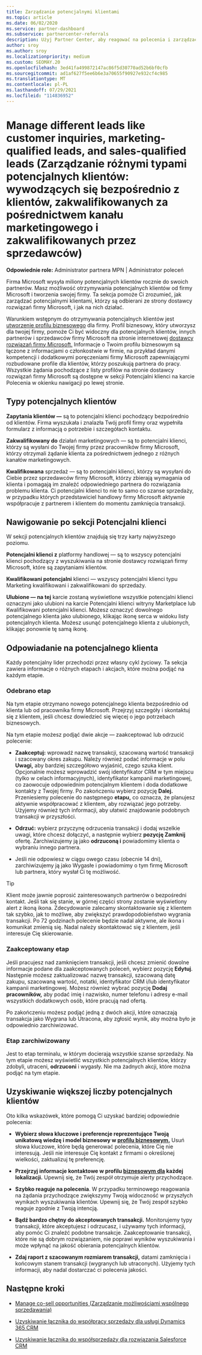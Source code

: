 ```yaml
---
title: Zarządzanie potencjalnymi klientami
ms.topic: article
ms.date: 06/02/2020
ms.service: partner-dashboard
ms.subservice: partnercenter-referrals
description: Użyj Partner Center, aby reagować na polecenia i zarządzać nowymi, istniejącymi i zarchiwizowane potencjalnymi klientami oraz poleceniami. Dowiedz się również, jak uzyskać więcej poleceń w przyszłości.
author: sroy
ms.author: sroy
ms.localizationpriority: medium
ms.custom: SEOMAY.20
ms.openlocfilehash: 3ed41fa499872147ac86f5d30770ad52b6bf0cfb
ms.sourcegitcommit: ad1af627f5ee6b6e3a70655f90927e932cf4c985
ms.translationtype: MT
ms.contentlocale: pl-PL
ms.lasthandoff: 07/29/2021
ms.locfileid: "114836952"
---
```

# <a name="manage-different-leads-like-customer-inquiries-marketing-qualified-leads-and-sales-qualified-leads"></a>Manage different leads like customer inquiries, marketing-qualified leads, and sales-qualified leads (Zarządzanie różnymi typami potencjalnych klientów: wywodzących się bezpośrednio z klientów, zakwalifikowanych za pośrednictwem kanału marketingowego i zakwalifikowanych przez sprzedawców)

**Odpowiednie role:** Administrator partnera MPN | Administrator poleceń

Firma Microsoft wysyła miliony potencjalnych klientów rocznie do swoich partnerów. Masz możliwość otrzymywania potencjalnych klientów od firmy Microsoft i tworzenia swojej firmy. Ta sekcja pomoże Ci zrozumieć, jak zarządzać potencjalnymi klientami, którzy są odbierani ze strony dostawcy rozwiązań firmy Microsoft, i jak na nich działać.

Warunkiem wstępnym do otrzymywania potencjalnych klientów jest [utworzenie profilu biznesowego](create-a-marketing-profile.md) dla firmy. Profil biznesowy, który utworzysz dla twojej firmy, pomoże Ci być widoczny dla potencjalnych klientów, innych partnerów i sprzedawców firmy Microsoft na stronie internetowej [dostawcy rozwiązań firmy Microsoft.](https://www.microsoft.com/solution-providers/home) Informacje o Twoim profilu biznesowym są łączone z informacjami o członkostwie w firmie, na przykład danymi kompetencji i dodatkowymi poręczeniami firmy Microsoft zapewniającymi rozbudowane profile dla klientów, którzy poszukują partnera do pracy. Wszystkie żądania pochodzące z listy profilów na stronie dostawcy rozwiązań  firmy Microsoft  są dostępne w sekcji Potencjalni klienci na karcie Polecenia w okienku nawigacji po lewej stronie.

## <a name="types-of-leads"></a>Typy potencjalnych klientów

**Zapytania klientów —** są to potencjalni klienci pochodzący bezpośrednio od klientów. Firma wyszukała i znalazła Twój profil firmy oraz wypełniła formularz z informacją o potrzebie i szczegółach kontaktu.

**Zakwalifikowany do** działań marketingowych — są to potencjalni klienci, którzy są wysłani do Twojej firmy przez pracowników firmy Microsoft, którzy otrzymali żądanie klienta za pośrednictwem jednego z różnych kanałów marketingowych.

**Kwalifikowana** sprzedaż — są to potencjalni klienci, którzy są wysyłani do Ciebie przez sprzedawców firmy Microsoft, którzy zbierają wymagania od klienta i pomagają im znaleźć odpowiedniego partnera do rozwiązania problemu klienta. Ci potencjalni klienci to nie to samo co szanse sprzedaży, w przypadku których przedstawiciel handlowy firmy Microsoft aktywnie współpracuje z partnerem i klientem do momentu zamknięcia transakcji.

## <a name="navigating-the-leads-section"></a>Nawigowanie po sekcji Potencjalni klienci

W sekcji potencjalnych klientów znajdują się trzy karty najwyższego poziomu. 

**Potencjalni klienci z** platformy handlowej — są to wszyscy potencjalni klienci pochodzący z wyszukiwania na stronie dostawcy rozwiązań firmy Microsoft, które są zapytaniami klientów.

**Kwalifikowani potencjalni** klienci — wszyscy potencjalni klienci typu Marketing kwalifikowani i zakwalifikowani do sprzedaży.

**Ulubione — na tej** karcie zostaną wyświetlone wszystkie potencjalni klienci oznaczyni jako ulubioni na karcie Potencjalni klienci witryny Marketplace lub Kwalifikowani potencjalni klienci. Możesz oznaczyć dowolnego potencjalnego klienta jako ulubionego, klikając ikonę serca w widoku listy potencjalnych klienta. Możesz usunąć potencjalnego klienta z ulubionych, klikając ponownie tę samą ikonę.

## <a name="responding-to-a-lead"></a>Odpowiadanie na potencjalnego klienta

Każdy potencjalny lider przechodzi przez własny cykl życiowy. Ta sekcja zawiera informacje o różnych etapach i akcjach, które można podjąć na każdym etapie.

### <a name="received-stage"></a>Odebrano etap

Na tym etapie otrzymano nowego potencjalnego klienta bezpośrednio od klienta lub od pracownika firmy Microsoft. Przejrzyj szczegóły i skontaktuj się z klientem, jeśli chcesz dowiedzieć się więcej o jego potrzebach biznesowych.

Na tym etapie możesz podjąć dwie akcje — zaakceptować lub odrzucić polecenie:

- **Zaakceptuj:** wprowadź nazwę transakcji, szacowaną wartość transakcji i szacowany okres zakupu. Należy również podać informacje w polu **Uwagi,** aby bardziej szczegółowo wyjaśnić, czego szuka klient. Opcjonalnie możesz wprowadzić swój identyfikator CRM w tym miejscu (tylko w celach informacyjnych), identyfikator kampanii marketingowej, co zaowocuje odpowiednim potencjalnym klientem i doda dodatkowe kontakty z Twojej firmy. Po zakończeniu wybierz pozycję **Dalej.** Przeniesiemy polecenie do następnego **etapu,** co oznacza, że planujesz aktywnie współpracować z klientem, aby rozwiązać jego potrzeby. Użyjemy również tych informacji, aby ułatwić znajdowanie podobnych transakcji w przyszłości. 

- **Odrzuć:** wybierz przyczynę odrzucenia transakcji i dodaj wszelkie uwagi, które chcesz dołączyć, a następnie wybierz **pozycję Zamknij** ofertę. Zarchiwizujemy ją jako **odrzuconą i** powiadomimy klienta o wybraniu innego partnera.

- Jeśli nie odpowiesz w ciągu owego czasu (obecnie 14 dni),  zarchiwizujemy ją jako Wygasłe i powiadomimy o tym firmę Microsoft lub partnera, który wysłał Ci tę możliwość.

> [!TIP]
> Klient może jawnie poprosić zainteresowanych partnerów o bezpośredni kontakt. Jeśli tak się stanie, w górnej części strony zostanie wyświetlony alert z ikoną ikona. Zdecydowanie zalecamy skontaktowanie się z klientem tak szybko, jak to możliwe, aby zwiększyć prawdopodobieństwo wygrania transakcji. Po 72 godzinach polecenie będzie nadal aktywne, ale ikona i komunikat zmienią się. Nadal należy skontaktować się z klientem, jeśli interesuje Cię skierowanie.

### <a name="accepted-stage"></a>Zaakceptowany etap

Jeśli pracujesz nad zamknięciem transakcji, jeśli chcesz zmienić dowolne informacje podane dla zaakceptowanych poleceń, wybierz pozycję **Edytuj**. Następnie możesz zaktualizować nazwę transakcji, szacowaną datę zakupu, szacowaną wartość, notatki, identyfikator CRM i/lub identyfikator kampanii marketingowej.  Możesz również wybrać pozycję **Dodaj pracowników,** aby podać imię i nazwisko, numer telefonu i adresy e-mail wszystkich dodatkowych osób, które pracują nad ofertą.

Po zakończeniu możesz podjąć jedną z dwóch akcji, które oznaczają  transakcja jako Wygrana lub Utracona, aby zgłosić wynik, aby można było je odpowiednio zarchiwizować. 

### <a name="archived-stage"></a>Etap zarchiwizowany

Jest to etap terminalu, w którym docierają wszystkie szanse sprzedaży. Na tym etapie możesz wyświetlić wszystkich potencjalnych klientów, którzy zdobyli, utraceni, **odrzuconi** i wygasły. Nie ma żadnych akcji, które można podjąć na tym etapie.

## <a name="getting-more-leads"></a>Uzyskiwanie większej liczby potencjalnych klientów

Oto kilka wskazówek, które pomogą Ci uzyskać bardziej odpowiednie polecenia:

- **Wybierz słowa kluczowe i preferencje reprezentujące Twoją unikatową wiedzę i model biznesowy w [profilu biznesowym.](create-a-marketing-profile.md)** Usuń słowa kluczowe, które będą generować polecenia, które Cię nie interesują. Jeśli nie interesuje Cię kontakt z firmami o określonej wielkości, zaktualizuj tę preferencję.

- **Przejrzyj informacje kontaktowe w profilu [biznesowym dla](create-a-marketing-profile.md) każdej lokalizacji.** Upewnij się, że Twój zespół otrzymuje alerty przychodzące.

- **Szybko reaguje na polecenia**. W przypadku terminowego reagowania na żądania przychodzące zwiększymy Twoją widoczność w przyszłych wynikach wyszukiwania klientów. Upewnij się, że Twój zespół szybko reaguje zgodnie z Twoją intencją.

- **Bądź bardzo chętny do akceptowanych transakcji.** Monitorujemy typy transakcji, które akceptujesz i odrzucasz, i używamy tych informacji, aby pomóc Ci znaleźć podobne transakcje. Zaakceptowanie transakcji, które nie są dobrym rozwiązaniem, nie poprawi wyników wyszukiwania i może wpłynąć na jakość obierania potencjalnych klientów.

- **Zdaj raport z szacowanym rozmiarem transakcji,** datami zamknięcia i końcowym stanem transakcji (wygranych lub utraconych). Użyjemy tych informacji, aby nadal dostarczać ci polecenia jakości.

## <a name="next-steps"></a>Następne kroki

- [Manage co-sell opportunities (Zarządzanie możliwościami wspólnego sprzedawania)](manage-co-sell-opportunities.md)

- [Uzyskiwanie łącznika do współpracy sprzedaży dla usługi Dynamics 365 CRM](connector-dynamics.md)

- [Uzyskiwanie łącznika do współsprzedaży dla rozwiązania Salesforce CRM](connector-salesforce.md)
